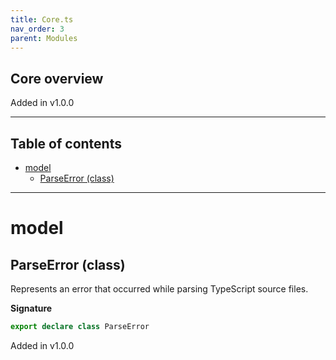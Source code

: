 ```yaml
---
title: Core.ts
nav_order: 3
parent: Modules
---
```


## Core overview

Added in v1.0.0

---

<h2 class="text-delta">Table of contents</h2>

- [model](#model)
  - [ParseError (class)](#parseerror-class)

---

# model

## ParseError (class)

Represents an error that occurred while parsing TypeScript source files.

**Signature**

```ts
export declare class ParseError
```

Added in v1.0.0
